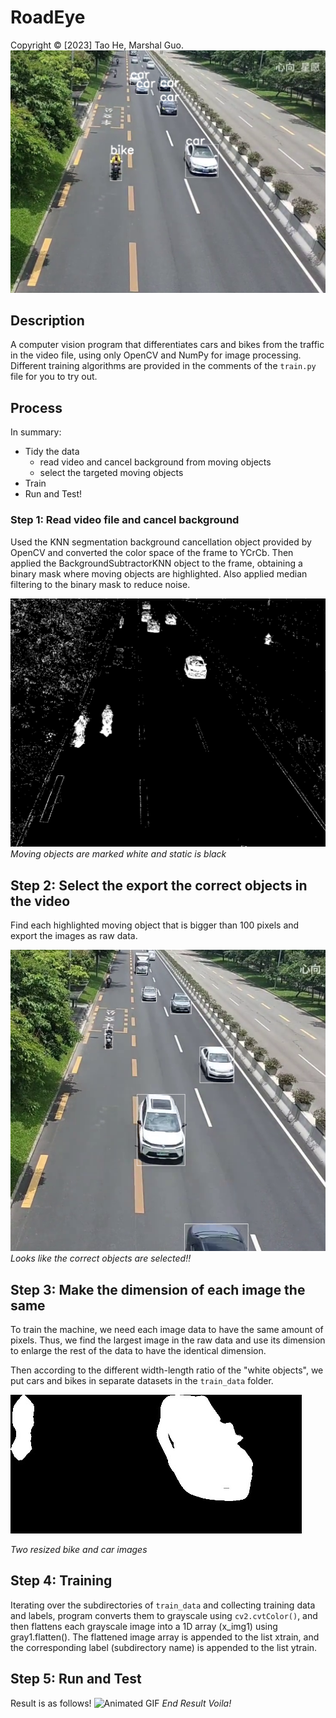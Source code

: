 # RoadEye
Copyright © [2023] Tao He, Marshal Guo.
![Image 5](md_assets/result.png)

## Description

A computer vision program that differentiates cars and bikes from the traffic in the video file, using only OpenCV and NumPy for image processing. Different training algorithms are provided in the comments of the `train.py` file for you to try out. 

## Process

In summary:

- Tidy the data
    - read video and cancel background from moving objects
    - select the targeted moving objects
- Train
- Run and Test!

### Step 1: Read video file and cancel background

Used the KNN segmentation background cancellation object provided by OpenCV and converted the color space of the frame to YCrCb. Then applied the BackgroundSubtractorKNN object to the frame, obtaining a binary mask where moving objects are highlighted. Also applied median filtering to the binary mask to reduce noise.

![Image 1](md_assets/background_cancel.png)
*Moving objects are marked white and static is black*

## Step 2: Select the export the correct objects in the video

Find each highlighted moving object that is bigger than 100 pixels and export the images as raw data.

![Image 2](md_assets/moving_object_selected.png)
*Looks like the correct objects are selected!!*

## Step 3: Make the dimension of each image the same

To train the machine, we need each image data to have the same amount of pixels. Thus, we find the largest image in the raw data and use its dimension to enlarge the rest of the data to have the identical dimension.

Then according to the different width-length ratio of the "white objects", we put cars and bikes in separate datasets in the `train_data` folder. 

![Image 3](train_data/bike/8.jpg)![Image 4](train_data/car/16.jpg)

*Two resized bike and car images*

## Step 4: Training

Iterating over the subdirectories of `train_data` and collecting training data and labels, program converts them to grayscale using `cv2.cvtColor()`, and then flattens each grayscale image into a 1D array (x_img1) using gray1.flatten(). The flattened image array is appended to the list xtrain, and the corresponding label (subdirectory name) is appended to the list ytrain.

## Step 5: Run and Test

Result is as follows!
![Animated GIF](md_assets/result.gif)
*End Result Voila!*

